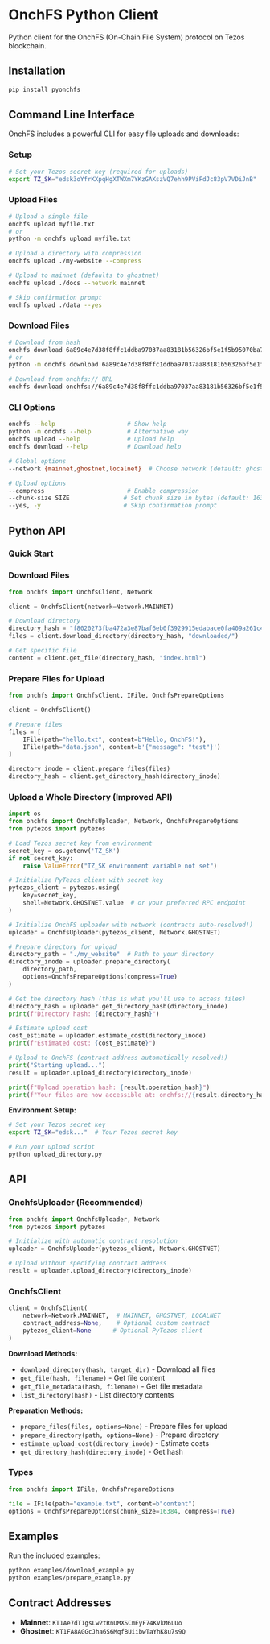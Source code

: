 # OnchFS Python Client

Python client for the OnchFS (On-Chain File System) protocol on Tezos blockchain.

## Installation

```bash
pip install pyonchfs
```

## Command Line Interface

OnchFS includes a powerful CLI for easy file uploads and downloads:

### Setup

```bash
# Set your Tezos secret key (required for uploads)
export TZ_SK="edsk3oYfrKXpqHgXTWXm7YKzGAKszVQ7ehh9PViFdJc83pV7VDiJnB"
```

### Upload Files

```bash
# Upload a single file
onchfs upload myfile.txt
# or
python -m onchfs upload myfile.txt

# Upload a directory with compression
onchfs upload ./my-website --compress

# Upload to mainnet (defaults to ghostnet)
onchfs upload ./docs --network mainnet

# Skip confirmation prompt
onchfs upload ./data --yes
```

### Download Files

```bash
# Download from hash
onchfs download 6a89c4e7d38f8ffc1ddba97037aa83181b56326bf5e1f5b95070ba7789813832 ./downloaded
# or
python -m onchfs download 6a89c4e7d38f8ffc1ddba97037aa83181b56326bf5e1f5b95070ba7789813832 ./downloaded

# Download from onchfs:// URL
onchfs download onchfs://6a89c4e7d38f8ffc1ddba97037aa83181b56326bf5e1f5b95070ba7789813832 ./downloaded
```

### CLI Options

```bash
onchfs --help                    # Show help
python -m onchfs --help          # Alternative way
onchfs upload --help             # Upload help
onchfs download --help           # Download help

# Global options
--network {mainnet,ghostnet,localnet}  # Choose network (default: ghostnet)

# Upload options
--compress                       # Enable compression
--chunk-size SIZE               # Set chunk size in bytes (default: 16384)
--yes, -y                       # Skip confirmation prompt
```

## Python API

### Quick Start

### Download Files

```python
from onchfs import OnchfsClient, Network

client = OnchfsClient(network=Network.MAINNET)

# Download directory
directory_hash = "f8020273fba472a3e87baf6eb0f3929915edabace0fa409a261c4c4fa6684b21"
files = client.download_directory(directory_hash, "downloaded/")

# Get specific file
content = client.get_file(directory_hash, "index.html")
```

### Prepare Files for Upload

```python
from onchfs import OnchfsClient, IFile, OnchfsPrepareOptions

client = OnchfsClient()

# Prepare files
files = [
    IFile(path="hello.txt", content=b"Hello, OnchFS!"),
    IFile(path="data.json", content=b'{"message": "test"}')
]

directory_inode = client.prepare_files(files)
directory_hash = client.get_directory_hash(directory_inode)
```

### Upload a Whole Directory (Improved API)

```python
import os
from onchfs import OnchfsUploader, Network, OnchfsPrepareOptions
from pytezos import pytezos

# Load Tezos secret key from environment
secret_key = os.getenv('TZ_SK')
if not secret_key:
    raise ValueError("TZ_SK environment variable not set")

# Initialize PyTezos client with secret key
pytezos_client = pytezos.using(
    key=secret_key,
    shell=Network.GHOSTNET.value  # or your preferred RPC endpoint
)

# Initialize OnchFS uploader with network (contracts auto-resolved!)
uploader = OnchfsUploader(pytezos_client, Network.GHOSTNET)

# Prepare directory for upload
directory_path = "./my_website"  # Path to your directory
directory_inode = uploader.prepare_directory(
    directory_path,
    options=OnchfsPrepareOptions(compress=True)
)

# Get the directory hash (this is what you'll use to access files)
directory_hash = uploader.get_directory_hash(directory_inode)
print(f"Directory hash: {directory_hash}")

# Estimate upload cost
cost_estimate = uploader.estimate_cost(directory_inode)
print(f"Estimated cost: {cost_estimate}")

# Upload to OnchFS (contract address automatically resolved!)
print("Starting upload...")
result = uploader.upload_directory(directory_inode)

print(f"Upload operation hash: {result.operation_hash}")
print(f"Your files are now accessible at: onchfs://{result.directory_hash}")
```

**Environment Setup:**

```bash
# Set your Tezos secret key
export TZ_SK="edsk..."  # Your Tezos secret key

# Run your upload script
python upload_directory.py
```

## API

### OnchfsUploader (Recommended)

```python
from onchfs import OnchfsUploader, Network
from pytezos import pytezos

# Initialize with automatic contract resolution
uploader = OnchfsUploader(pytezos_client, Network.GHOSTNET)

# Upload without specifying contract address
result = uploader.upload_directory(directory_inode)
```

### OnchfsClient

```python
client = OnchfsClient(
    network=Network.MAINNET,  # MAINNET, GHOSTNET, LOCALNET
    contract_address=None,    # Optional custom contract
    pytezos_client=None      # Optional PyTezos client
)
```

**Download Methods:**

- `download_directory(hash, target_dir)` - Download all files
- `get_file(hash, filename)` - Get file content
- `get_file_metadata(hash, filename)` - Get file metadata
- `list_directory(hash)` - List directory contents

**Preparation Methods:**

- `prepare_files(files, options=None)` - Prepare files for upload
- `prepare_directory(path, options=None)` - Prepare directory
- `estimate_upload_cost(directory_inode)` - Estimate costs
- `get_directory_hash(directory_inode)` - Get hash

### Types

```python
from onchfs import IFile, OnchfsPrepareOptions

file = IFile(path="example.txt", content=b"content")
options = OnchfsPrepareOptions(chunk_size=16384, compress=True)
```

## Examples

Run the included examples:

```bash
python examples/download_example.py
python examples/prepare_example.py
```

## Contract Addresses

- **Mainnet**: `KT1Ae7dT1gsLw2tRnUMXSCmEyF74KVkM6LUo`
- **Ghostnet**: `KT1FA8AGGcJha6S6MqfBUiibwTaYhK8u7s9Q`
